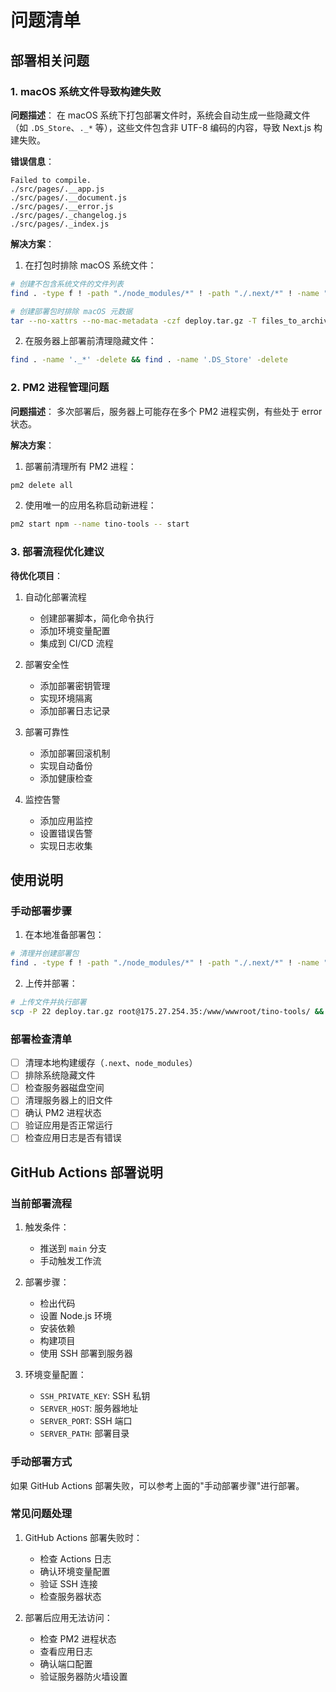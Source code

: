 # 问题清单

## 部署相关问题

### 1. macOS 系统文件导致构建失败

**问题描述**：
在 macOS 系统下打包部署文件时，系统会自动生成一些隐藏文件（如 `.DS_Store`、`._*` 等），这些文件包含非 UTF-8 编码的内容，导致 Next.js 构建失败。

**错误信息**：
```
Failed to compile.
./src/pages/.__app.js
./src/pages/.__document.js
./src/pages/.__error.js
./src/pages/._changelog.js
./src/pages/._index.js
```

**解决方案**：
1. 在打包时排除 macOS 系统文件：
```bash
# 创建不包含系统文件的文件列表
find . -type f ! -path "./node_modules/*" ! -path "./.next/*" ! -name ".DS_Store" ! -name "._*" ! -name ".AppleDouble" ! -name ".LSOverride" ! -name "deploy.tar.gz" ! -name ".*" ! -name "__*" -print > files_to_archive.txt

# 创建部署包时排除 macOS 元数据
tar --no-xattrs --no-mac-metadata -czf deploy.tar.gz -T files_to_archive.txt
```

2. 在服务器上部署前清理隐藏文件：
```bash
find . -name '._*' -delete && find . -name '.DS_Store' -delete
```

### 2. PM2 进程管理问题

**问题描述**：
多次部署后，服务器上可能存在多个 PM2 进程实例，有些处于 error 状态。

**解决方案**：
1. 部署前清理所有 PM2 进程：
```bash
pm2 delete all
```

2. 使用唯一的应用名称启动新进程：
```bash
pm2 start npm --name tino-tools -- start
```

### 3. 部署流程优化建议

**待优化项目**：
1. 自动化部署流程
   - 创建部署脚本，简化命令执行
   - 添加环境变量配置
   - 集成到 CI/CD 流程

2. 部署安全性
   - 添加部署密钥管理
   - 实现环境隔离
   - 添加部署日志记录

3. 部署可靠性
   - 添加部署回滚机制
   - 实现自动备份
   - 添加健康检查

4. 监控告警
   - 添加应用监控
   - 设置错误告警
   - 实现日志收集

## 使用说明

### 手动部署步骤

1. 在本地准备部署包：
```bash
# 清理并创建部署包
find . -type f ! -path "./node_modules/*" ! -path "./.next/*" ! -name ".DS_Store" ! -name "._*" ! -name ".AppleDouble" ! -name ".LSOverride" ! -name "deploy.tar.gz" ! -name ".*" ! -name "__*" -print > files_to_archive.txt && tar --no-xattrs --no-mac-metadata -czf deploy.tar.gz -T files_to_archive.txt
```

2. 上传并部署：
```bash
# 上传文件并执行部署
scp -P 22 deploy.tar.gz root@175.27.254.35:/www/wwwroot/tino-tools/ && ssh -p 22 root@175.27.254.35 "cd /www/wwwroot/tino-tools && find . -name '._*' -delete && find . -name '.DS_Store' -delete && tar -xzf deploy.tar.gz && rm deploy.tar.gz && rm -rf .next node_modules && export NODE_ENV=production && npm install && npm run build && export PORT=3000 HOST=0.0.0.0 && pm2 start npm --name tino-tools -- start"
```

### 部署检查清单

- [ ] 清理本地构建缓存（`.next`、`node_modules`）
- [ ] 排除系统隐藏文件
- [ ] 检查服务器磁盘空间
- [ ] 清理服务器上的旧文件
- [ ] 确认 PM2 进程状态
- [ ] 验证应用是否正常运行
- [ ] 检查应用日志是否有错误

## GitHub Actions 部署说明

### 当前部署流程

1. 触发条件：
   - 推送到 `main` 分支
   - 手动触发工作流

2. 部署步骤：
   - 检出代码
   - 设置 Node.js 环境
   - 安装依赖
   - 构建项目
   - 使用 SSH 部署到服务器

3. 环境变量配置：
   - `SSH_PRIVATE_KEY`: SSH 私钥
   - `SERVER_HOST`: 服务器地址
   - `SERVER_PORT`: SSH 端口
   - `SERVER_PATH`: 部署目录

### 手动部署方式

如果 GitHub Actions 部署失败，可以参考上面的"手动部署步骤"进行部署。

### 常见问题处理

1. GitHub Actions 部署失败时：
   - 检查 Actions 日志
   - 确认环境变量配置
   - 验证 SSH 连接
   - 检查服务器状态

2. 部署后应用无法访问：
   - 检查 PM2 进程状态
   - 查看应用日志
   - 确认端口配置
   - 验证服务器防火墙设置 